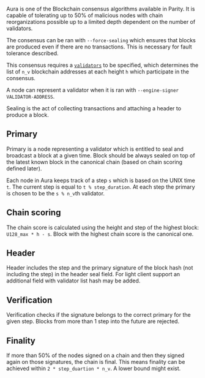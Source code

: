 Aura is one of the Blockchain consensus algorithms available in Parity. It is capable of tolerating up to 50% of malicious nodes with chain reorganizations possible up to a limited depth dependent on the number of validators.

The consensus can be ran with `--force-sealing` which ensures that blocks are produced even if there are no transactions. This is necessary for fault tolerance described.

This consensus requires a [`validators`](https://github.com/paritytech/parity/wiki/Consensus-Engines#validator-engines) to be specified, which determines the list of `n_v` blockchain addresses at each height `h` which participate in the consensus.

A node can represent a validator when it is ran with `--engine-signer VALIDATOR-ADDRESS`.

Sealing is the act of collecting transactions and attaching a header to produce a block.

## Primary
Primary is a node representing a validator which is entitled to seal and broadcast a block at a given time. Block should be always sealed on top of the latest known block in the canonical chain (based on chain scoring defined later).

Each node in Aura keeps track of a step `s` which is based on the UNIX time `t`. The current step is equal to `t % step_duration`. At each step the primary is chosen to be the `s % n_v`th validator.

## Chain scoring
The chain score is calculated using the height and step of the highest block: `U128_max * h - s`. Block with the highest chain score is the canonical one.

## Header
Header includes the step and the primary signature of the block hash (not including the step) in the header seal field. For light client support an additional field with validator list hash may be added.

## Verification
Verification checks if the signature belongs to the correct primary for the given step. Blocks from more than 1 step into the future are rejected.

## Finality
If more than 50% of the nodes signed on a chain and then they signed again on those signatures, the chain is final. This means finality can be achieved within `2 * step_duartion * n_v`. A lower bound might exist.
